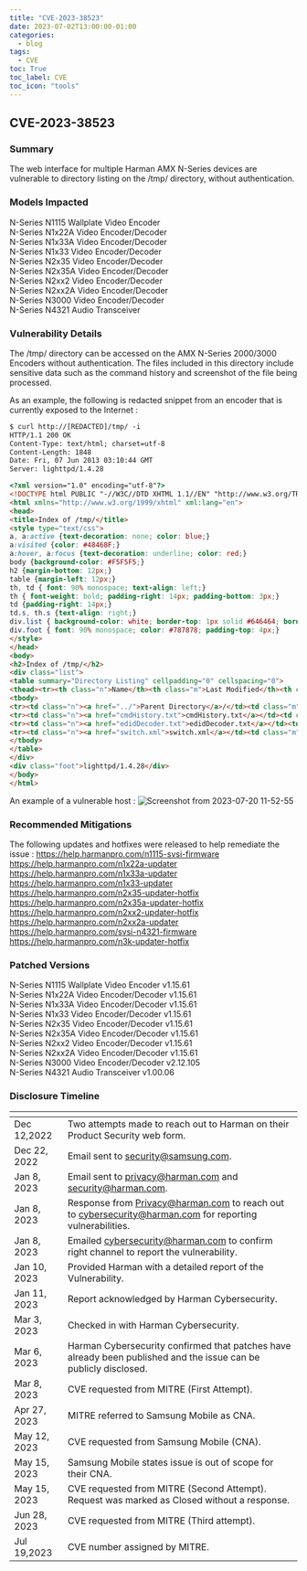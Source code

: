 ```yaml
---
title: "CVE-2023-38523"
date: 2023-07-02T13:00:00-01:00
categories:
  - blog
tags:
  - CVE
toc: True
toc_label: CVE
toc_icon: "tools"
---
```


## CVE-2023-38523



### Summary 
The web interface for multiple Harman AMX N-Series devices are vulnerable to directory listing on the /tmp/ directory, without authentication.

### Models Impacted 
N-Series N1115 Wallplate Video Encoder<br />
N-Series N1x22A Video Encoder/Decoder<br />
N-Series N1x33A Video Encoder/Decoder<br />
N-Series N1x33 Video Encoder/Decoder<br />
N-Series N2x35 Video Encoder/Decoder<br />
N-Series N2x35A Video Encoder/Decoder<br />
N-Series N2xx2 Video Encoder/Decoder<br />
N-Series N2xx2A Video Encoder/Decoder<br />
N-Series N3000 Video Encoder/Decoder<br />
N-Series N4321 Audio Transceiver<br />

### Vulnerability Details 
The /tmp/ directory can be accessed on the AMX N-Series 2000/3000 Encoders without authentication. The files included in this directory include sensitive data such as the command history and screenshot of the file being processed.

As an example, the following is redacted snippet from an encoder that is currently exposed to the Internet :
```html
$ curl http://[REDACTED]/tmp/ -i 
HTTP/1.1 200 OK
Content-Type: text/html; charset=utf-8
Content-Length: 1848
Date: Fri, 07 Jun 2013 03:10:44 GMT
Server: lighttpd/1.4.28

<?xml version="1.0" encoding="utf-8"?>
<!DOCTYPE html PUBLIC "-//W3C//DTD XHTML 1.1//EN" "http://www.w3.org/TR/xhtml11/DTD/xhtml11.dtd">
<html xmlns="http://www.w3.org/1999/xhtml" xml:lang="en">
<head>
<title>Index of /tmp/</title>
<style type="text/css">
a, a:active {text-decoration: none; color: blue;}
a:visited {color: #48468F;}
a:hover, a:focus {text-decoration: underline; color: red;}
body {background-color: #F5F5F5;}
h2 {margin-bottom: 12px;}
table {margin-left: 12px;}
th, td { font: 90% monospace; text-align: left;}
th { font-weight: bold; padding-right: 14px; padding-bottom: 3px;}
td {padding-right: 14px;}
td.s, th.s {text-align: right;}
div.list { background-color: white; border-top: 1px solid #646464; border-bottom: 1px solid #646464; padding-top: 10px; padding-bottom: 14px;}
div.foot { font: 90% monospace; color: #787878; padding-top: 4px;}
</style>
</head>
<body>
<h2>Index of /tmp/</h2>
<div class="list">
<table summary="Directory Listing" cellpadding="0" cellspacing="0">
<thead><tr><th class="n">Name</th><th class="m">Last Modified</th><th class="s">Size</th><th class="t">Type</th></tr></thead>
<tbody>
<tr><td class="n"><a href="../">Parent Directory</a>/</td><td class="m">&nbsp;</td><td class="s">- &nbsp;</td><td class="t">Directory</td></tr>
<tr><td class="n"><a href="cmdHistory.txt">cmdHistory.txt</a></td><td class="m">2013-Mar-24 11:49:25</td><td class="s">14.4K</td><td class="t">text/plain</td></tr>
<tr><td class="n"><a href="edidDecoder.txt">edidDecoder.txt</a></td><td class="m">2013-Jan-25 05:13:57</td><td class="s">3.2K</td><td class="t">text/plain</td></tr>
<tr><td class="n"><a href="switch.xml">switch.xml</a></td><td class="m">2012-Aug-08 08:08:26</td><td class="s">13.7K</td><td class="t">application/xml</td></tr>
</tbody>
</table>
</div>
<div class="foot">lighttpd/1.4.28</div>
</body>
</html>
```

An example of a vulnerable host :
![Screenshot from 2023-07-20 11-52-55](https://github.com/notnotnotveg/notnotnotveg.github.io/assets/65092714/4a0fe4ca-0801-4fb0-9275-5319287fb792)


### Recommended Mitigations 
The following updates and hotfixes were released to help remediate the issue :
https://help.harmanpro.com/n1115-svsi-firmware<br />
https://help.harmanpro.com/n1x22a-updater<br />
https://help.harmanpro.com/n1x33a-updater<br />
https://help.harmanpro.com/n1x33-updater<br />
https://help.harmanpro.com/n2x35-updater-hotfix<br />
https://help.harmanpro.com/n2x35a-updater-hotfix<br />
https://help.harmanpro.com/n2xx2-updater-hotfix<br />
https://help.harmanpro.com/n2xx2a-updater<br />
https://help.harmanpro.com/svsi-n4321-firmware<br />
https://help.harmanpro.com/n3k-updater-hotfix<br />

### Patched Versions 
N-Series N1115 Wallplate Video Encoder	v1.15.61<br />
N-Series N1x22A Video Encoder/Decoder	v1.15.61<br />
N-Series N1x33A Video Encoder/Decoder	v1.15.61<br />
N-Series N1x33 Video Encoder/Decoder	v1.15.61<br />
N-Series N2x35 Video Encoder/Decoder	v1.15.61<br />
N-Series N2x35A Video Encoder/Decoder	v1.15.61<br />
N-Series N2xx2 Video Encoder/Decoder	v1.15.61<br />
N-Series N2xx2A Video Encoder/Decoder	v1.15.61<br />
N-Series N3000 Video Encoder/Decoder	v2.12.105<br />
N-Series N4321 Audio Transceiver	v1.00.06<br />

### Disclosure Timeline 


| <!-- -->    | <!-- -->    |
|---|---|
| Dec 12,2022 | Two attempts made to reach out to Harman on their Product Security web form. |
| Dec 22, 2022 | Email sent to security@samsung.com. |
| Jan 8, 2023 | Email sent to 	privacy@harman.com and security@harman.com.|
| Jan 8, 2023 | Response from Privacy@harman.com to reach out to  cybersecurity@harman.com for reporting vulnerabilities. |
| Jan 8, 2023 |  Emailed cybersecurity@harman.com to confirm right channel to report the vulnerability. |
| Jan 10, 2023 | Provided Harman with a detailed report of the Vulnerability. |
| Jan 11, 2023 | Report acknowledged by Harman Cybersecurity. |
| Mar 3, 2023 | Checked in with Harman Cybersecurity. |
| Mar 6, 2023 | Harman Cybersecurity confirmed that patches have already been published and the issue can be publicly disclosed. |
| Mar 8, 2023 | CVE requested from MITRE (First Attempt). |
| Apr 27, 2023 | MITRE referred to Samsung Mobile as CNA. |
| May 12, 2023 | CVE requested from Samsung Mobile (CNA). |
| May 15, 2023 | Samsung Mobile states issue is out of scope for their CNA. |
| May 15, 2023 | CVE requested from MITRE (Second Attempt). Request was marked as Closed without a response. | 
| Jun 28, 2023 | CVE requested from MITRE (Third attempt).
| Jul 19,2023 | CVE number assigned by MITRE. | 
